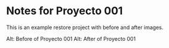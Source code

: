 # Notes for Proyecto 001

This is an example restore project with before and after images.

Alt: Before of Proyecto 001
Alt: After of Proyecto 001

